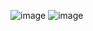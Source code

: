 ![image](https://user-images.githubusercontent.com/115066261/198005639-2763cefa-1792-4855-9be2-174534bdb1cc.png)
![image](https://user-images.githubusercontent.com/115066261/198006481-cb998fb6-dd0c-4ee1-ad03-c298c86cf633.png)
